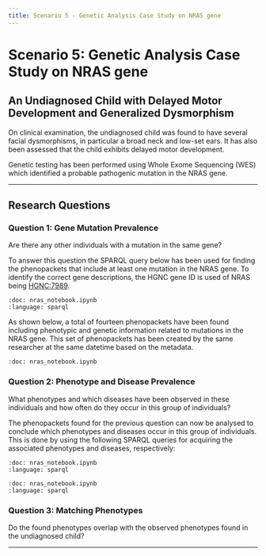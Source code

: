 ```yaml
---
title: Scenario 5 - Genetic Analysis Case Study on NRAS gene
---
```


# Scenario 5: Genetic Analysis Case Study on NRAS gene

## An Undiagnosed Child with Delayed Motor Development and Generalized Dysmorphism

On clinical examination, the undiagnosed child was found to have several facial dysmorphisms, in particular a broad neck and low-set ears. It has also been assessed that the child exhibits delayed motor development.

Genetic testing has been performed using Whole Exome Sequencing (WES) which identified a probable pathogenic mutation in the NRAS gene.

---

## Research Questions

### Question 1: Gene Mutation Prevalence

Are there any other individuals with a mutation in the same gene?

To answer this question the SPARQL query below has been used for finding the phenopackets that include at least one mutation in the NRAS gene. To identify the correct gene descriptions, the HGNC gene ID is used of NRAS being [HGNC:7989](https://www.genenames.org/data/gene-symbol-report/#!/hgnc_id/7989).

```{glue} scenario5_query_q1
:doc: nras_notebook.ipynb
:language: sparql
```

As shown below, a total of fourteen phenopackets have been found including phenotypic and genetic information related to mutations in the NRAS gene. This set of phenopackets has been created by the same researcher at the same datetime based on the metadata. 

```{glue} scenario5_phenopackets
:doc: nras_notebook.ipynb
```

### Question 2: Phenotype and Disease Prevalence

What phenotypes and which diseases have been observed in these individuals and how often do they occur in this group of individuals?

The phenopackets found for the previous question can now be analysed to conclude which phenotypes and diseases occur in this group of individuals. This is done by using the following SPARQL queries for acquiring the associated phenotypes and diseases, respectively:

```{glue} scenario5_query_q2a
:doc: nras_notebook.ipynb
:language: sparql
```

```{glue} scenario5_diseases
:doc: nras_notebook.ipynb
:language: sparql
```

### Question 3: Matching Phenotypes

Do the found phenotypes overlap with the observed phenotypes found in the undiagnosed child?

---